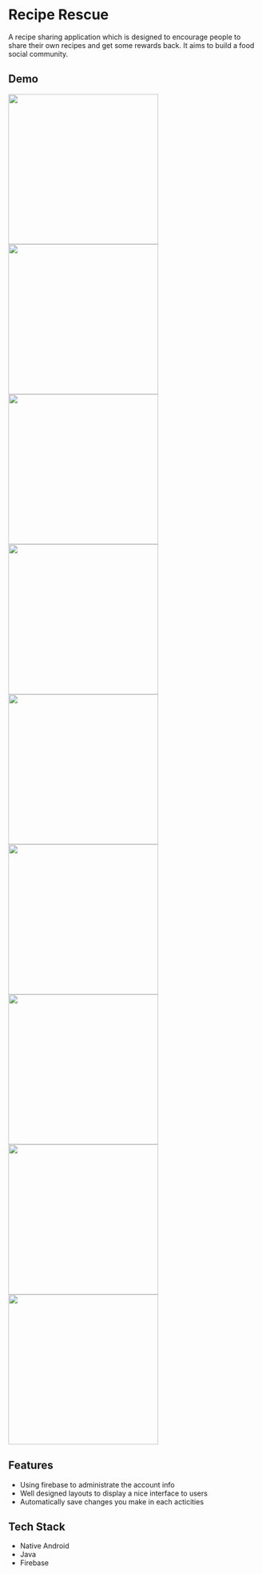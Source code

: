 # Recipe Rescue
A recipe sharing application which is designed to encourage people to share their own recipes and get some rewards back. It aims to build a food social community.

## Demo
 <img src="images/appbg.png" width="300">
 <img src="images/signup.png" width="300">
 <img src="images/signin.png" width="300">
 <img src="images/img3.png" width="300">
 <img src="images/viewrecipe.png" width="300">
 <img src="images/search.png" width="300">
 <img src="images/img6.png" width="300">
 <img src="images/img7.png" width="300">
 <img src="images/shoppinglist.png" width="300">

## Features

- Using firebase to administrate the account info
- Well designed layouts to display a nice interface to users
- Automatically save changes you make in each acticities

## Tech Stack

- Native Android 
- Java 
- Firebase
